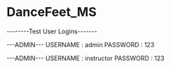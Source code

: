 # DanceFeet_MS
--------Test User Logins-------

---ADMIN---
USERNAME : admin
PASSWORD : 123

---ADMIN---
USERNAME : instructor
PASSWORD : 123
